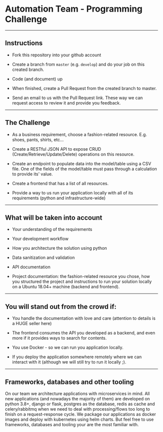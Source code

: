 # Automation Team - Programming Challenge

---

## Instructions

- Fork this repository into your github account

- Create a branch from `master` (e.g. `develop`) and do your job on this created branch.

- Code (and document) up

- When finished, create a Pull Request from the created branch to master.

- Send an email to us with the Pull Request link. These way we can request access to review it and provide you feedback.

---

## The Challenge

- As a business requirement, choose a fashion-related resource. E.g. shoes, pants, shirts, etc...

- Create a RESTful JSON API to expose CRUD (Create/Retrieve/Update/Delete) operations on this resource.

- Create an endpoint to populate data into the model/table using a CSV file. One of the fields of the model/table must pass through a calculation to provide its' value.

- Create a frontend that has a list of all resources.

- Provide a way to us run your application locally with all of its requirements (python and infrastructure-wide)

---

## What will be taken into account

- Your understanding of the requirements

- Your development workflow

- How you architecture the solution using python

- Data sanitization and validation

- API documentation

- Project documentation: the fashion-related resource you chose, how you structured the project and instructions to run your solution locally on a Ubuntu 18.04+ machine (backend and frontend).

---

## **You will stand out from the crowd if**:

- You handle the documentation with love and care (attention to details is a HUGE seller here)

- The frontend consumes the API you developed as a backend, and even more if it provides ways to search for contents.

- You use Docker - so we can run you application locally.

- If you deploy the application somewhere remotely where we can interact with it (although we will still try to run it locally ;).

---

## Frameworks, databases and other tooling

On our team we architecture applications with microservices in mind. All new applications (and nowadays the majority of them) are developed on python 3.8+, django or flask, postgres as the database, redis as cache and celery/rabbitmq when we need to deal with processing/flows too long to finish on a request-response cycle. We package our applications as docker images and deploy with kubernetes using helm charts. But feel free to use frameworks, databases and tooling your are the most familiar with.


